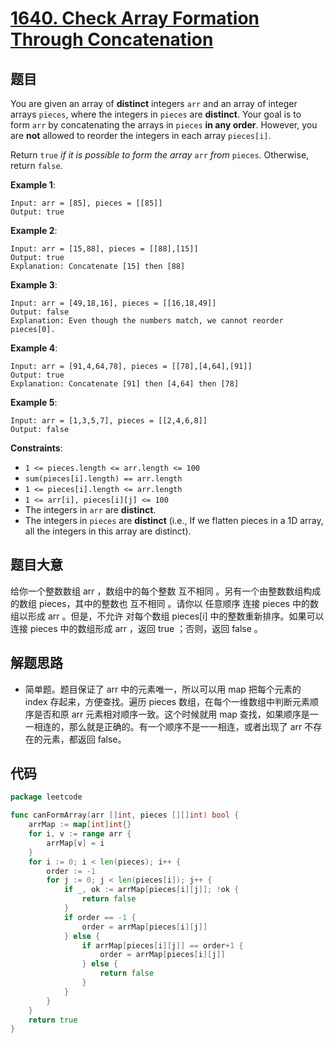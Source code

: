 # [1640. Check Array Formation Through Concatenation](https://leetcode.com/problems/check-array-formation-through-concatenation/)


## 题目

You are given an array of **distinct** integers `arr` and an array of integer arrays `pieces`, where the integers in `pieces` are **distinct**. Your goal is to form `arr` by concatenating the arrays in `pieces` **in any order**. However, you are **not** allowed to reorder the integers in each array `pieces[i]`.

Return `true` *if it is possible to form the array* `arr` *from* `pieces`. Otherwise, return `false`.

**Example 1**:

```
Input: arr = [85], pieces = [[85]]
Output: true
```

**Example 2**:

```
Input: arr = [15,88], pieces = [[88],[15]]
Output: true
Explanation: Concatenate [15] then [88]
```

**Example 3**:

```
Input: arr = [49,18,16], pieces = [[16,18,49]]
Output: false
Explanation: Even though the numbers match, we cannot reorder pieces[0].
```

**Example 4**:

```
Input: arr = [91,4,64,78], pieces = [[78],[4,64],[91]]
Output: true
Explanation: Concatenate [91] then [4,64] then [78]
```

**Example 5**:

```
Input: arr = [1,3,5,7], pieces = [[2,4,6,8]]
Output: false

```

**Constraints**:

- `1 <= pieces.length <= arr.length <= 100`
- `sum(pieces[i].length) == arr.length`
- `1 <= pieces[i].length <= arr.length`
- `1 <= arr[i], pieces[i][j] <= 100`
- The integers in `arr` are **distinct**.
- The integers in `pieces` are **distinct** (i.e., If we flatten pieces in a 1D array, all the integers in this array are distinct).

## 题目大意

给你一个整数数组 arr ，数组中的每个整数 互不相同 。另有一个由整数数组构成的数组 pieces，其中的整数也 互不相同 。请你以 任意顺序 连接 pieces 中的数组以形成 arr 。但是，不允许 对每个数组 pieces[i] 中的整数重新排序。如果可以连接 pieces 中的数组形成 arr ，返回 true ；否则，返回 false 。

## 解题思路

- 简单题。题目保证了 arr 中的元素唯一，所以可以用 map 把每个元素的 index 存起来，方便查找。遍历 pieces 数组，在每个一维数组中判断元素顺序是否和原 arr 元素相对顺序一致。这个时候就用 map 查找，如果顺序是一一相连的，那么就是正确的。有一个顺序不是一一相连，或者出现了 arr 不存在的元素，都返回 false。

## 代码

```go
package leetcode

func canFormArray(arr []int, pieces [][]int) bool {
	arrMap := map[int]int{}
	for i, v := range arr {
		arrMap[v] = i
	}
	for i := 0; i < len(pieces); i++ {
		order := -1
		for j := 0; j < len(pieces[i]); j++ {
			if _, ok := arrMap[pieces[i][j]]; !ok {
				return false
			}
			if order == -1 {
				order = arrMap[pieces[i][j]]
			} else {
				if arrMap[pieces[i][j]] == order+1 {
					order = arrMap[pieces[i][j]]
				} else {
					return false
				}
			}
		}
	}
	return true
}
```